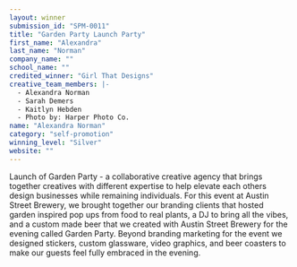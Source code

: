 ```yaml
---
layout: winner
submission_id: "SPM-0011"
title: "Garden Party Launch Party"
first_name: "Alexandra"
last_name: "Norman"
company_name: ""
school_name: ""
credited_winner: "Girl That Designs"
creative_team_members: |-
  - Alexandra Norman
  - Sarah Demers
  - Kaitlyn Hebden
  - Photo by: Harper Photo Co.
name: "Alexandra Norman"
category: "self-promotion"
winning_level: "Silver"
website: ""
---
```


Launch of Garden Party - a collaborative creative agency that brings together creatives with different expertise to help elevate each others design businesses while remaining individuals. For this event at Austin Street Brewery, we brought together our branding clients that hosted garden inspired pop ups from food to real plants, a DJ to bring all the vibes, and a custom made beer that we created with Austin Street Brewery for the evening called Garden Party. Beyond branding marketing for the event we designed stickers, custom glassware, video graphics, and beer coasters to make our guests feel fully embraced in the evening.
